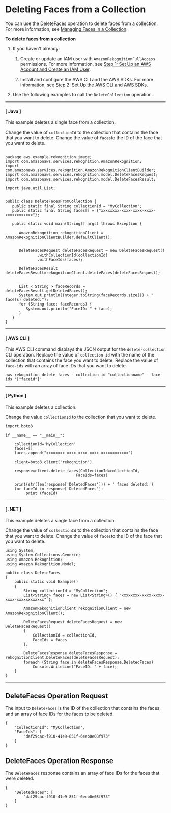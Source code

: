 # Deleting Faces from a Collection<a name="delete-faces-procedure"></a>

You can use the [DeleteFaces](API_DeleteFaces.md) operation to delete faces from a collection\. For more information, see [Managing Faces in a Collection](collections.md#collections-index-faces)\. 

**To delete faces from a collection**

1. If you haven't already:

   1. Create or update an IAM user with `AmazonRekognitionFullAccess` permissions\. For more information, see [Step 1: Set Up an AWS Account and Create an IAM User](setting-up.md#setting-up-iam)\.

   1. Install and configure the AWS CLI and the AWS SDKs\. For more information, see [Step 2: Set Up the AWS CLI and AWS SDKs](setup-awscli-sdk.md)\.

1. Use the following examples to call the `DeleteCollection` operation\.

------
#### [ Java ]

   This example deletes a single face from a collection\.

   Change the value of `collectionId` to the collection that contains the face that you want to delete\. Change the value of `faces`to the ID of the face that you want to delete\.

   ```
   
   package aws.example.rekognition.image;
   import com.amazonaws.services.rekognition.AmazonRekognition;
   import com.amazonaws.services.rekognition.AmazonRekognitionClientBuilder;
   import com.amazonaws.services.rekognition.model.DeleteFacesRequest;
   import com.amazonaws.services.rekognition.model.DeleteFacesResult;
   
   import java.util.List;
   
   
   public class DeleteFacesFromCollection {
      public static final String collectionId = "MyCollection";
      public static final String faces[] = {"xxxxxxxx-xxxx-xxxx-xxxx-xxxxxxxxxxxx"};
   
      public static void main(String[] args) throws Exception {
         
         AmazonRekognition rekognitionClient = AmazonRekognitionClientBuilder.defaultClient();
        
         
         DeleteFacesRequest deleteFacesRequest = new DeleteFacesRequest()
                 .withCollectionId(collectionId)
                 .withFaceIds(faces);
        
         DeleteFacesResult deleteFacesResult=rekognitionClient.deleteFaces(deleteFacesRequest);
         
        
         List < String > faceRecords = deleteFacesResult.getDeletedFaces();
         System.out.println(Integer.toString(faceRecords.size()) + " face(s) deleted:");
         for (String face: faceRecords) {
            System.out.println("FaceID: " + face);
         }
      }
   }
   ```

------
#### [ AWS CLI ]

   This AWS CLI command displays the JSON output for the `delete-collection` CLI operation\. Replace the value of `collection-id` with the name of the collection that contains the face you want to delete\. Replace the value of `face-ids` with an array of face IDs that you want to delete\.

   ```
   aws rekognition delete-faces --collection-id "collectionname" --face-ids '["faceid"]'
   ```

------
#### [ Python ]

   This example deletes a collection\.

   Change the value `collectionId` to the collection that you want to delete\.

   ```
   import boto3
   
   if __name__ == "__main__":
   
       collectionId='MyCollection'
       faces=[]
       faces.append("xxxxxxxx-xxxx-xxxx-xxxx-xxxxxxxxxxxx")
   
       client=boto3.client('rekognition')
   
       response=client.delete_faces(CollectionId=collectionId,
                                  FaceIds=faces)
       
       print(str(len(response['DeletedFaces'])) + ' faces deleted:') 							
       for faceId in response['DeletedFaces']:
            print (faceId)
   ```

------
#### [ \.NET ]

   This example deletes a single face from a collection\.

   Change the value of `collectionId` to the collection that contains the face that you want to delete\. Change the value of `faces`to the ID of the face that you want to delete\.

   ```
   using System;
   using System.Collections.Generic;
   using Amazon.Rekognition;
   using Amazon.Rekognition.Model;
   
   public class DeleteFaces
   {
       public static void Example()
       {
           String collectionId = "MyCollection";
           List<String> faces = new List<String>() { "xxxxxxxx-xxxx-xxxx-xxxx-xxxxxxxxxxxx" };
   
           AmazonRekognitionClient rekognitionClient = new AmazonRekognitionClient();
   
           DeleteFacesRequest deleteFacesRequest = new DeleteFacesRequest()
           {
               CollectionId = collectionId,
               FaceIds = faces
           };
   
           DeleteFacesResponse deleteFacesResponse = rekognitionClient.DeleteFaces(deleteFacesRequest);
           foreach (String face in deleteFacesResponse.DeletedFaces)
               Console.WriteLine("FaceID: " + face);
       }
   }
   ```

------

## DeleteFaces Operation Request<a name="deletefaces-request"></a>

The input to `DeleteFaces` is the ID of the collection that contains the faces, and an array of face IDs for the faces to be deleted\. 

```
{
    "CollectionId": "MyCollection",
    "FaceIds": [
        "daf29cac-f910-41e9-851f-6eeb0e08f973"
    ]
}
```

## DeleteFaces Operation Response<a name="deletefaces-operation-response"></a>

The `DeleteFaces` response contains an array of face IDs for the faces that were deleted\.

```
{
    "DeletedFaces": [
        "daf29cac-f910-41e9-851f-6eeb0e08f973"
    ]
}
```